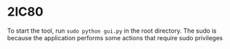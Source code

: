 # 2IC80

To start the tool, run `sudo python gui.py` in the root directory. The sudo is because the application performs some actions that require sudo privileges
